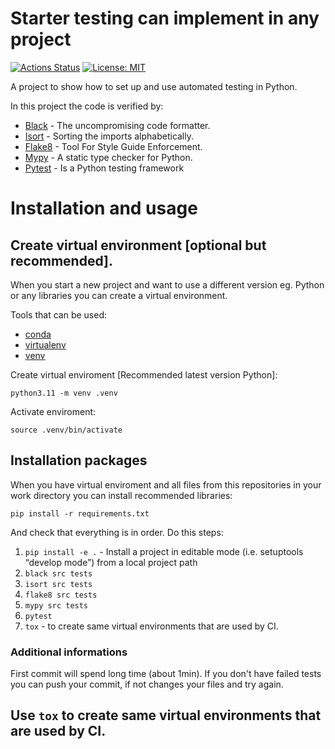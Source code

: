 # Starter testing can implement in any project

<p>
  <a href="https://github.com/MarceliG/CI-workflow/actions"><img alt="Actions Status" src="https://github.com/psf/black/workflows/Test/badge.svg"></a>
  <a href="https://github.com/MarceliG/CI-workflow/blob/main/LICENSE"><img alt="License: MIT" src="https://black.readthedocs.io/en/stable/_static/license.svg"></a>
</p>

A project to show how to set up and use automated testing in Python. 

In this project the code is verified by:
- [Black](https://black.readthedocs.io/en/stable/) - The uncompromising code formatter.
- [Isort](https://pycqa.github.io/isort/) - Sorting the imports alphabetically.
- [Flake8](https://flake8.pycqa.org/en/latest/) - Tool For Style Guide Enforcement.
- [Mypy](https://mypy.readthedocs.io/en/stable/) - A static type checker for Python.
- [Pytest](https://docs.pytest.org/en/7.1.x/contents.html) - Is a Python testing framework

# Installation and usage

## Create virtual environment [optional but recommended].

When you start a new project and want to use a different version eg. Python or any libraries you can create a virtual environment. 

Tools that can be used:
- [conda](https://docs.conda.io/en/latest/)
- [virtualenv](https://github.com/pyenv/pyenv)
- [venv](https://docs.python.org/3/library/venv.html)

Create virtual enviroment [Recommended latest version Python]:
```
python3.11 -m venv .venv
```
Activate enviroment:
```
source .venv/bin/activate
```

## Installation packages
When you have virtual enviroment and all files from this repositories in your work directory you can install recommended libraries:
```
pip install -r requirements.txt
```
And check that everything is in order. Do this steps:
1. ```pip install -e .``` - Install a project in editable mode (i.e. setuptools “develop mode”) from a local project path
2. ```black src tests```
3. ```isort src tests```
4. ```flake8 src tests```
5. ```mypy src tests```
6. ```pytest```
7. ```tox``` - to create same virtual environments that are used by CI.






### Additional informations
First commit will spend long time (about 1min). If you don't have failed tests you can push your commit, if not changes your files and try again.

## Use `tox` to create same virtual environments that are used by CI.

